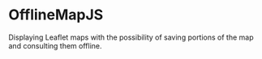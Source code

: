 OfflineMapJS
============

Displaying Leaflet maps with the possibility of saving portions of the map and consulting them offline.

